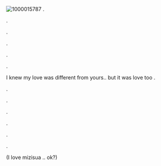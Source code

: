 ![1000015787](https://github.com/user-attachments/assets/7230da48-ab3b-46f4-a302-d77b824d70e7)
.




.

.

.


.

.

 

I knew my love was different from yours.. but it was love too 
.

.

.

.

.

.

.

(I love mizisua .. ok?)
